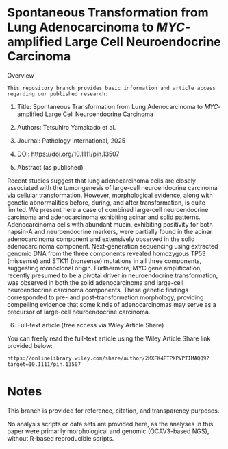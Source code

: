 # Spontaneous Transformation from Lung Adenocarcinoma to <i>MYC</i>‐amplified Large Cell Neuroendocrine Carcinoma
Overview

    This repository branch provides basic information and article access regarding our published research:

1) Title: Spontaneous Transformation from Lung Adenocarcinoma to <i>MYC</i>‐amplified Large Cell Neuroendocrine Carcinoma

2) Authors: Tetsuhiro Yamakado et al.

3) Journal: Pathology International, 2025

4) DOI: https://doi.org/10.1111/pin.13507

5) Abstract (as published)

Recent studies suggest that lung adenocarcinoma cells are closely associated with the tumorigenesis of large-cell neuroendocrine carcinoma via cellular transformation. However, morphological evidence, along with genetic abnormalities before, during, and after transformation, is quite limited. We present here a case of combined large-cell neuroendocrine carcinoma and adenocarcinoma exhibiting acinar and solid patterns. Adenocarcinoma cells with abundant mucin, exhibiting positivity for both napsin-A and neuroendocrine markers, were partially found in the acinar adenocarcinoma component and extensively observed in the solid adenocarcinoma component. Next-generation sequencing using extracted genomic DNA from the three components revealed homozygous TP53 (missense) and STK11 (nonsense) mutations in all three components, suggesting monoclonal origin. Furthermore, MYC gene amplification, recently presumed to be a pivotal driver in neuroendocrine transformation, was observed in both the solid adenocarcinoma and large-cell neuroendocrine carcinoma components. These genetic findings corresponded to pre- and post-transformation morphology, providing compelling evidence that some kinds of adenocarcinomas may serve as a precursor of large-cell neuroendocrine carcinoma.


6) Full-text article (free access via Wiley Article Share)

  You can freely read the full-text article using the Wiley Article Share link provided below:

    https://onlinelibrary.wiley.com/share/author/2MXFK4FTPXPVPTIMAQQ9?target=10.1111/pin.13507


# Notes

This branch is provided for reference, citation, and transparency purposes.

No analysis scripts or data sets are provided here, as the analyses in this paper were primarily morphological and genomic (OCAV3-based NGS), without R-based reproducible scripts.
